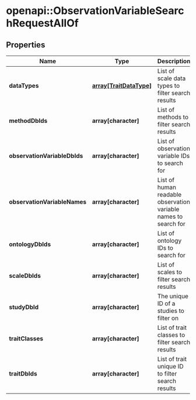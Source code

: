 # openapi::ObservationVariableSearchRequestAllOf

## Properties
Name | Type | Description | Notes
------------ | ------------- | ------------- | -------------
**dataTypes** | [**array[TraitDataType]**](TraitDataType.md) | List of scale data types to filter search results | [optional] 
**methodDbIds** | **array[character]** | List of methods to filter search results | [optional] 
**observationVariableDbIds** | **array[character]** | List of observation variable IDs to search for | [optional] 
**observationVariableNames** | **array[character]** | List of human readable observation variable names to search for | [optional] 
**ontologyDbIds** | **array[character]** | List of ontology IDs to search for | [optional] 
**scaleDbIds** | **array[character]** | List of scales to filter search results | [optional] 
**studyDbId** | **array[character]** | The unique ID of a studies to filter on | [optional] 
**traitClasses** | **array[character]** | List of trait classes to filter search results | [optional] 
**traitDbIds** | **array[character]** | List of trait unique ID to filter search results | [optional] 


